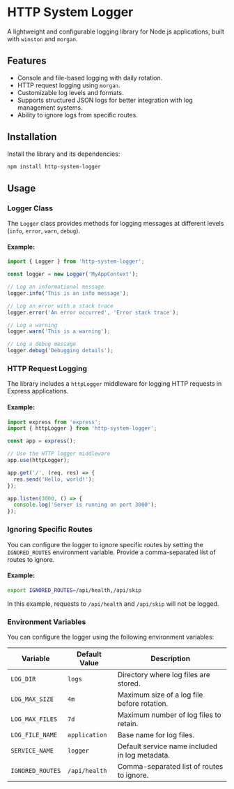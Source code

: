 # HTTP System Logger

A lightweight and configurable logging library for Node.js applications, built with `winston` and `morgan`.

## Features

- Console and file-based logging with daily rotation.
- HTTP request logging using `morgan`.
- Customizable log levels and formats.
- Supports structured JSON logs for better integration with log management systems.
- Ability to ignore logs from specific routes.

## Installation

Install the library and its dependencies:

```bash
npm install http-system-logger
```

## Usage

### Logger Class

The `Logger` class provides methods for logging messages at different levels (`info`, `error`, `warn`, `debug`).

#### Example:

```typescript
import { Logger } from 'http-system-logger';

const logger = new Logger('MyAppContext');

// Log an informational message
logger.info('This is an info message');

// Log an error with a stack trace
logger.error('An error occurred', 'Error stack trace');

// Log a warning
logger.warn('This is a warning');

// Log a debug message
logger.debug('Debugging details');
```

### HTTP Request Logging

The library includes a `httpLogger` middleware for logging HTTP requests in Express applications.

#### Example:

```typescript
import express from 'express';
import { httpLogger } from 'http-system-logger';

const app = express();

// Use the HTTP logger middleware
app.use(httpLogger);

app.get('/', (req, res) => {
  res.send('Hello, world!');
});

app.listen(3000, () => {
  console.log('Server is running on port 3000');
});
```

### Ignoring Specific Routes

You can configure the logger to ignore specific routes by setting the `IGNORED_ROUTES` environment variable. Provide a comma-separated list of routes to ignore.

#### Example:

```bash
export IGNORED_ROUTES=/api/health,/api/skip
```

In this example, requests to `/api/health` and `/api/skip` will not be logged.

### Environment Variables

You can configure the logger using the following environment variables:

| Variable           | Default Value | Description                                      |
|--------------------|---------------|--------------------------------------------------|
| `LOG_DIR`          | `logs`        | Directory where log files are stored.           |
| `LOG_MAX_SIZE`     | `4m`          | Maximum size of a log file before rotation.     |
| `LOG_MAX_FILES`    | `7d`          | Maximum number of log files to retain.          |
| `LOG_FILE_NAME`    | `application` | Base name for log files.                        |
| `SERVICE_NAME`     | `logger`      | Default service name included in log metadata.  |
| `IGNORED_ROUTES`   | `/api/health` | Comma-separated list of routes to ignore.       |


